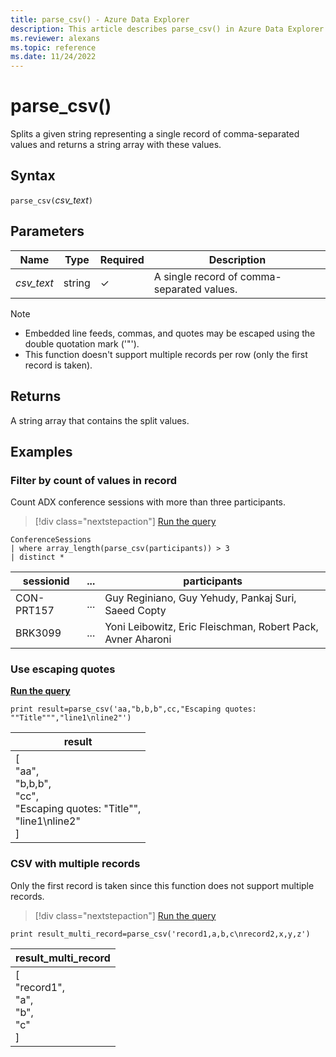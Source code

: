 ```yaml
---
title: parse_csv() - Azure Data Explorer
description: This article describes parse_csv() in Azure Data Explorer.
ms.reviewer: alexans
ms.topic: reference
ms.date: 11/24/2022
---
```

# parse_csv()

Splits a given string representing a single record of comma-separated values and returns a string array with these values.

## Syntax

`parse_csv(`*csv_text*`)`

## Parameters

| Name | Type | Required | Description |
|--|--|--|--|
| *csv_text* | string | &check; | A single record of comma-separated values. |

> [!NOTE]
>
> * Embedded line feeds, commas, and quotes may be escaped using the double quotation mark ('"').
> * This function doesn't support multiple records per row (only the first record is taken).

## Returns

A string array that contains the split values.

## Examples

### Filter by count of values in record

Count ADX conference sessions with more than three participants.

> [!div class="nextstepaction"]
> <a href="https://dataexplorer.azure.com/clusters/help/databases/Samples?query=H4sIAAAAAAAAA3POz0tLLUrNS04NTi0uzszPK+aqUSjPAAopJBYVJVbG56TmpZdkaBQkFhWnxicXl4FYJZnJmQWJeSXFmpoKdgrGQB0pmcUlmXnJJQpaAB0oOCtRAAAA" target="_blank">Run the query</a>

```kusto
ConferenceSessions
| where array_length(parse_csv(participants)) > 3
| distinct *
```

|sessionid|...|participants|
|--|--|--|
|CON-PRT157|...|Guy Reginiano, Guy Yehudy, Pankaj Suri, Saeed Copty|
|BRK3099|...|Yoni Leibowitz, Eric Fleischman, Robert Pack, Avner Aharoni|

### Use escaping quotes

[**Run the query**](https://dataexplorer.azure.com/clusters/help/databases/Samples?query=H4sIAAAAAAAAAxXFMQqAMAwF0KuUv1Qhi46CozdwFCSWIIVSa5N6fpU3vFJjNldFW7K5cFXZgz6dZyYc9AGFQFg0cIn5dHe7THRywBotCQBCilmGLf+N8P0LWIqWMVMAAAA=)

```kusto
print result=parse_csv('aa,"b,b,b",cc,"Escaping quotes: ""Title""","line1\nline2"')
```

|result|
|---|
|[<br>  "aa",<br>  "b,b,b",<br>  "cc",<br>  "Escaping quotes: \"Title\"",<br>  "line1\nline2"<br>]|

### CSV with multiple records

Only the first record is taken since this function does not support multiple records. 

> [!div class="nextstepaction"]
> <a href="https://dataexplorer.azure.com/clusters/help/databases/Samples?query=H4sIAAAAAAAAAysoyswrUShKLS7NKYnPBRKZ8UWpyflFKbYFiUXFqfHJxWUa6hARQ51EnSSd5Jg8CNdIp0KnUqdKXRMAyO6RzEMAAAA=" target="_blank">Run the query</a>

```kusto
print result_multi_record=parse_csv('record1,a,b,c\nrecord2,x,y,z')
```

|result_multi_record|
|---|
|[<br>  "record1",<br>  "a",<br>  "b",<br>  "c"<br>]|
